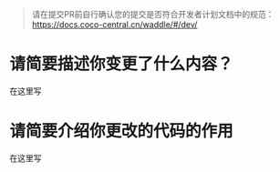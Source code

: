 > 请在提交PR前自行确认您的提交是否符合开发者计划文档中的规范：
> https://docs.coco-central.cn/waddle/#/dev/

# 请简要描述你变更了什么内容？
在这里写

# 请简要介绍你更改的代码的作用
在这里写